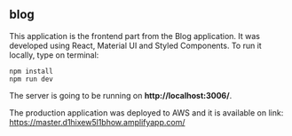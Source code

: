 ## blog
This application is the frontend part from the Blog application. It was developed using React, Material UI and Styled Components. To run it locally, type on terminal:

    npm install
    npm run dev
    
The server is going to be running on **http://localhost:3006/**. 

The production application was deployed to AWS and it is available on link: https://master.d1hixew5l1bhow.amplifyapp.com/